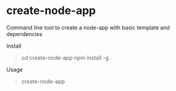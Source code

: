 # create-node-app

Command line tool to create a node-app with basic template and dependencies

Install
> cd create-node-app
> npm install -g .

Usage
> create-node-app
